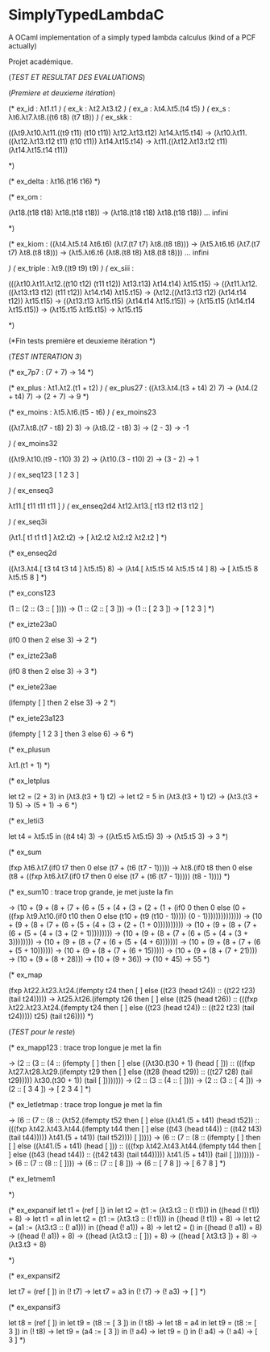 # SimplyTypedLambdaC
A OCaml implementation of a simply typed lambda calculus (kind of a PCF actually)

Projet académique.


(*TEST ET RESULTAT DES EVALUATIONS*)

(*Premiere et deuxieme itération*)

(* ex_id : λt1.t1 *)
(* ex_k : λt2.λt3.t2 *)
(* ex_a : λt4.λt5.(t4 t5) *)
(* ex_s : λt6.λt7.λt8.((t6 t8) (t7 t8)) *)
(* ex_skk : 

((λt9.λt10.λt11.((t9 t11) (t10 t11)) λt12.λt13.t12) λt14.λt15.t14)
 -> (λt10.λt11.((λt12.λt13.t12 t11) (t10 t11)) λt14.λt15.t14)
 -> λt11.((λt12.λt13.t12 t11) (λt14.λt15.t14 t11))

*)

(* ex_delta : λt16.(t16 t16) *)

(* ex_om :

(λt18.(t18 t18) λt18.(t18 t18))
-> (λt18.(t18 t18) λt18.(t18 t18))
... infini

*)


(* ex_kiom : 
((λt4.λt5.t4 λt6.t6) (λt7.(t7 t7) λt8.(t8 t8)))
 -> (λt5.λt6.t6 (λt7.(t7 t7) λt8.(t8 t8)))
 -> (λt5.λt6.t6 (λt8.(t8 t8) λt8.(t8 t8)))
 ... infini

*)
(* ex_triple : λt9.((t9 t9) t9) *)
(* ex_siii :  

(((λt10.λt11.λt12.((t10 t12) (t11 t12)) λt13.t13) λt14.t14) λt15.t15)
 -> ((λt11.λt12.((λt13.t13 t12) (t11 t12)) λt14.t14) λt15.t15)
 -> (λt12.((λt13.t13 t12) (λt14.t14 t12)) λt15.t15)
 -> ((λt13.t13 λt15.t15) (λt14.t14 λt15.t15))
 -> (λt15.t15 (λt14.t14 λt15.t15))
 -> (λt15.t15 λt15.t15)
 -> λt15.t15

*)

(*Fin tests première et deuxieme itération *)


(*TEST INTERATION 3*)

(* ex_7p7 : 
(7 + 7)
 -> 14
*)

(* ex_plus : λt1.λt2.(t1 + t2) *)
(* ex_plus27 : 
((λt3.λt4.(t3 + t4) 2) 7)
 -> (λt4.(2 + t4) 7)
 -> (2 + 7)
 -> 9
*)

(* ex_moins : λt5.λt6.(t5 - t6) *)
(* ex_moins23 

((λt7.λt8.(t7 - t8) 2) 3)
 -> (λt8.(2 - t8) 3)
 -> (2 - 3)
 -> -1

*)
(* ex_moins32 

((λt9.λt10.(t9 - t10) 3) 2)
 -> (λt10.(3 - t10) 2)
 -> (3 - 2)
 -> 1

*)
(* ex_seq123 
[ 1 2 3 ]


*)
(* ex_enseq3 

λt11.[ t11 t11 t11 ]
*)
(* ex_enseq2d4 
λt12.λt13.[ t13 t12 t13 t12 ]

*)
(* ex_seq3i

(λt1.[ t1 t1 t1 ] λt2.t2)
 -> [ λt2.t2 λt2.t2 λt2.t2 ]
*)

(* ex_enseq2d 

((λt3.λt4.[ t3 t4 t3 t4 ] λt5.t5) 8)
 -> (λt4.[ λt5.t5 t4 λt5.t5 t4 ] 8)
 -> [ λt5.t5 8 λt5.t5 8 ]
*)

(* ex_cons123

(1 :: (2 :: (3 :: [ ])))
 -> (1 :: (2 :: [ 3 ]))
 -> (1 :: [ 2 3 ])
 -> [ 1 2 3 ]
*)

(* ex_izte23a0

(if0 0 then 2 else 3)
 -> 2
*)

(* ex_izte23a8

(if0 8 then 2 else 3)
 -> 3
*)

(* ex_iete23ae

(ifempty [ ] then 2 else 3)
 -> 2
*)

(* ex_iete23a123

(ifempty [ 1 2 3 ] then 3 else 6)
 -> 6
*)

(* ex_plusun

λt1.(t1 + 1)
*)

(* ex_letplus

let t2 = (2 + 3) in (λt3.(t3 + 1) t2)
 -> let t2 = 5 in (λt3.(t3 + 1) t2)
 -> (λt3.(t3 + 1) 5)
 -> (5 + 1)
 -> 6
*)

(* ex_letii3

let t4 = λt5.t5 in ((t4 t4) 3)
 -> ((λt5.t5 λt5.t5) 3)
 -> (λt5.t5 3)
 -> 3
*)

(* ex_sum

(fxp λt6.λt7.(if0 t7 then 0 else (t7 + (t6 (t7 - 1)))))
 -> λt8.(if0 t8 then 0 else (t8 + ((fxp λt6.λt7.(if0 t7 then 0 else (t7 + (t6 (t7 - 1))))) (t8 - 1))))
*)

(* ex_sum10 : trace trop grande, je met juste la fin

 -> (10 + (9 + (8 + (7 + (6 + (5 + (4 + (3 + (2 + (1 + (if0 0 then 0 else (0 + ((fxp λt9.λt10.(if0 t10 then 0 else (t10 + (t9 (t10 - 1))))) (0 - 1))))))))))))))
 -> (10 + (9 + (8 + (7 + (6 + (5 + (4 + (3 + (2 + (1 + 0))))))))))
 -> (10 + (9 + (8 + (7 + (6 + (5 + (4 + (3 + (2 + 1)))))))))
 -> (10 + (9 + (8 + (7 + (6 + (5 + (4 + (3 + 3))))))))
 -> (10 + (9 + (8 + (7 + (6 + (5 + (4 + 6)))))))
 -> (10 + (9 + (8 + (7 + (6 + (5 + 10))))))
 -> (10 + (9 + (8 + (7 + (6 + 15)))))
 -> (10 + (9 + (8 + (7 + 21))))
 -> (10 + (9 + (8 + 28)))
 -> (10 + (9 + 36))
 -> (10 + 45)
 -> 55
*)

(* ex_map

(fxp λt22.λt23.λt24.(ifempty t24 then [ ] else ((t23 (head t24)) :: ((t22 t23) (tail t24)))))
 -> λt25.λt26.(ifempty t26 then [ ] else ((t25 (head t26)) :: (((fxp λt22.λt23.λt24.(ifempty t24 then [ ] else ((t23 (head t24)) :: ((t22 t23) (tail t24))))) t25) (tail t26))))
*)


(*TEST pour le reste*)

(* ex_mapp123 : trace trop longue je met la fin

 -> (2 :: (3 :: (4 :: (ifempty [ ] then [ ] else ((λt30.(t30 + 1) (head [ ])) :: (((fxp λt27.λt28.λt29.(ifempty t29 then [ ] else ((t28 (head t29)) :: ((t27 t28) (tail t29))))) λt30.(t30 + 1)) (tail [ ])))))))
 -> (2 :: (3 :: (4 :: [ ])))
 -> (2 :: (3 :: [ 4 ]))
 -> (2 :: [ 3 4 ])
 -> [ 2 3 4 ]
*)

(* ex_letletmap : trace trop longue je met la fin

 -> (6 :: (7 :: (8 :: (λt52.(ifempty t52 then [ ] else ((λt41.(5 + t41) (head t52)) :: (((fxp λt42.λt43.λt44.(ifempty t44 then [ ] else ((t43 (head t44)) :: ((t42 t43) (tail t44))))) λt41.(5 + t41)) (tail t52)))) [ ]))))
 -> (6 :: (7 :: (8 :: (ifempty [ ] then [ ] else ((λt41.(5 + t41) (head [ ])) :: (((fxp λt42.λt43.λt44.(ifempty t44 then [ ] else ((t43 (head t44)) :: ((t42 t43) (tail t44))))) λt41.(5 + t41)) (tail [ ])))))))
 -> (6 :: (7 :: (8 :: [ ])))
 -> (6 :: (7 :: [ 8 ]))
 -> (6 :: [ 7 8 ])
 -> [ 6 7 8 ]
*)

(* ex_letmem1


*)

(* ex_expansif
let t1 = (ref [ ]) in let t2 = (t1 := (λt3.t3 :: (! t1))) in ((head (! t1)) + 8)
 -> let t1 = a1 in let t2 = (t1 := (λt3.t3 :: (! t1))) in ((head (! t1)) + 8)
 -> let t2 = (a1 := (λt3.t3 :: (! a1))) in ((head (! a1)) + 8)
 -> let t2 = () in ((head (! a1)) + 8)
 -> ((head (! a1)) + 8)
 -> ((head (λt3.t3 :: [ ])) + 8)
 -> ((head [ λt3.t3 ]) + 8)
 -> (λt3.t3 + 8)

*)

(* ex_expansif2

let t7 = (ref [ ]) in (! t7)
 -> let t7 = a3 in (! t7)
 -> (! a3)
 -> [ ]
*)

(* ex_expansif3

let t8 = (ref [ ]) in let t9 = (t8 := [ 3 ]) in (! t8)
 -> let t8 = a4 in let t9 = (t8 := [ 3 ]) in (! t8)
 -> let t9 = (a4 := [ 3 ]) in (! a4)
 -> let t9 = () in (! a4)
 -> (! a4)
 -> [ 3 ]
*)
